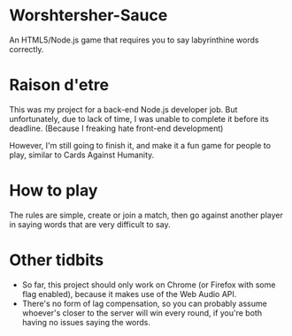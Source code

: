 # Worshtersher-Sauce
An HTML5/Node.js game that requires you to say labyrinthine words correctly.

# Raison d'etre
This was my project for a back-end Node.js developer job. But unfortunately, due to lack of time, I was unable to complete it before its deadline. (Because I freaking hate front-end development)

However, I'm still going to finish it, and make it a fun game for people to play, similar to Cards Against Humanity.

# How to play
The rules are simple, create or join a match, then go against another player in saying words that are very difficult to say.

# Other tidbits

* So far, this project should only work on Chrome (or Firefox with some flag enabled), because it makes use of the Web Audio API.
* There's no form of lag compensation, so you can probably assume whoever's closer to the server will win every round, if you're both having no issues saying the words.
